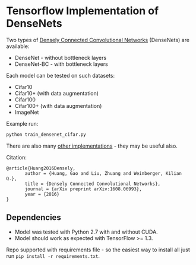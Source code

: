 # Tensorflow Implementation of DenseNets

Two types of [Densely Connected Convolutional Networks](https://arxiv.org/abs/1608.06993) (DenseNets) are available:

- DenseNet - without bottleneck layers
- DenseNet-BC - with bottleneck layers

Each model can be tested on such datasets:

- Cifar10
- Cifar10+ (with data augmentation)
- Cifar100
- Cifar100+ (with data augmentation)
- ImageNet

Example run:

```sh
python train_densenet_cifar.py
```



There are also many [other implementations](https://github.com/liuzhuang13/DenseNet) - they may be useful also.

Citation:

```
@article{Huang2016Densely,
       author = {Huang, Gao and Liu, Zhuang and Weinberger, Kilian Q.},
       title = {Densely Connected Convolutional Networks},
       journal = {arXiv preprint arXiv:1608.06993},
       year = {2016}
}
```



## Dependencies

- Model was tested with Python 2.7 with and without CUDA.
- Model should work as expected with TensorFlow >= 1.3. 

Repo supported with requirements file - so the easiest way to install all just run `pip install -r requirements.txt`.